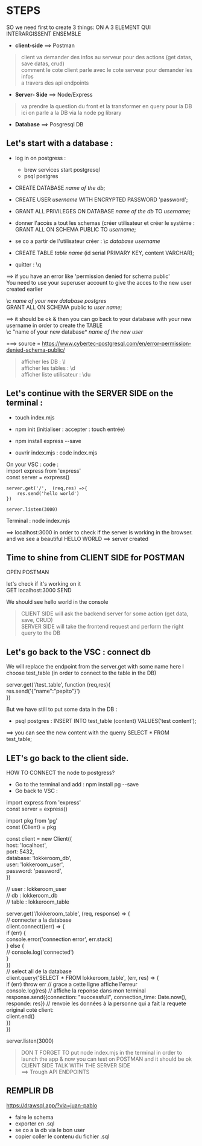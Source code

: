 # STEPS  

SO we need first to create 3 things: ON A 3 ELEMENT QUI INTERARGISSENT ENSEMBLE   
- **client-side** ==> Postman   
> client va demander des infos au serveur pour des actions (get datas, save datas, crud)  
> comment le cote client parle avec le cote serveur pour demander les infos   
> a travers des api endpoints  

- **Server- Side** ==> Node/Express  
> va prendre la question du front et la transformer en query pour la DB   
> ici on parle a la DB via la node  pg library   

- **Database** ==> Posgresql DB  


## Let's start with a database :  

- log in on postgress :   
	- brew services start postgresql   
	- psql postgres  

- CREATE DATABASE *name of the db*;  
- CREATE USER *username* WITH ENCRYPTED PASSWORD 'password';  
- GRANT ALL PRIVILEGES ON DATABASE *name of the db* TO *username*;  
- donner l'accès a tout les schemas (créer utilisateur et créer le système : GRANT ALL ON SCHEMA PUBLIC TO *username*;  

- se co a partir de l'utilisateur créer : \c *database* *username*  

- CREATE TABLE *table name* (id serial PRIMARY KEY, content VARCHAR);  

- quitter : \q  

==> if you have an error like 'permission denied for schema public'  
You need to use your superuser account to give the acces to the new user created earlier  

\c *name of your new database* *postgres*  
GRANT ALL ON SCHEMA public to *user name*;  

==> it should be ok & then you can go back to your database with your new username in order to create the TABLE  
\c "name of your new database* *name of the new user*  


===> source = https://www.cybertec-postgresql.com/en/error-permission-denied-schema-public/  



> afficher les DB : \l  
> afficher les tables : \d  
> afficher liste utilisateur : \du  


## Let's continue with the SERVER SIDE on the terminal :  

- touch index.mjs  
- npm init (initialiser : accepter : touch entrée)  
- npm install express --save  

- ouvrir index.mjs : code index.mjs  
 
On your VSC : code :  
	import express from 'express'  
	const server = exrpress()  

	server.get('/',  (req,res) =>{  
    	res.send('hello world')  
	})  

	server.listen(3000)  

Terminal : node index.mjs  

==> localhost:3000 in order to check if the server is working in the browser. and we see a beautiful HELLO WORLD ==> server created  


## Time to shine from CLIENT SIDE for POSTMAN  

OPEN POSTMAN   

let's check if it's working on it  
GET localhost:3000 SEND  

We should see hello world in the console  


> CLIENT SIDE will ask the backend server for some action (get data, save, CRUD)  
> SERVER SIDE will take the frontend request and perform the right query to the DB  



## Let's go back to the VSC : connect db   

We will replace the endpoint from the server.get with some name here I choose test_table (in order to connect to the table in the DB)  

server.get('/test_table', function (req,res){  
res.send('{"name":"pepito"}')  
})  

But we have still to put some data in the DB :   
- psql postgres : INSERT INTO test_table (content) VALUES('test content');    

==> you can see the new content with the querry SELECT * FROM test_table;    


## LET's go back to the client side.  

HOW TO CONNECT the node to postgress?  
- Go to the terminal and add : npm install pg --save  
- Go back to VSC :  

import express from 'express'  
const server = express()  

import pkg from 'pg'  
const {Client} = pkg  

const client = new Client({  
    host: 'localhost',  
    port: 5432,   
    database: 'lokkeroom_db',  
    user: 'lokkeroom_user',  
    password: 'password',  
})  

// user : lokkeroom_user  
// db : lokkeroom_db  
// table : lokkeroom_table  

server.get('/lokkeroom_table', (req, response) =>  {  
    // connecter a la database  
    client.connect((err) => {  
        if (err) {  
            console.error('connection error', err.stack)  
        } else {  
            // console.log('connected')  
        }  
    })  
    // select all de la database  
    client.query('SELECT * FROM lokkeroom_table', (err, res) => {  
        if (err) throw err // grace a cette ligne affiche l'erreur   
        console.log(res) // affiche la reponse dans mon terminal  
        response.send({connection: "successfull", connection_time: Date.now(), responde: res}) // renvoie les données à la personne qui a fait la requete original coté client:  
        client.end()  
    })  
})  

server.listen(3000)  


> DON T FORGET TO put node index.mjs in the terminal in order to launch the app & now you can test on POSTMAN and it should be ok  
> CLIENT SIDE TALK WITH THE SERVER SIDE   
> ==> Trough API ENDPOINTS  



## REMPLIR DB 
https://drawsql.app/?via=juan-pablo
- faire le schema 
- exporter en .sql
- se co a la db via le bon user
- copier coller le contenu du fichier .sql










 










